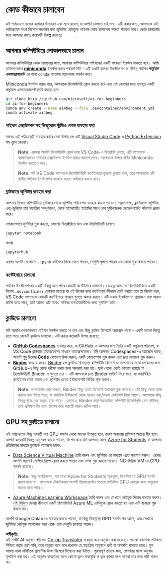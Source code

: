 <!--
CO_OP_TRANSLATOR_METADATA:
{
  "original_hash": "7df19702b8d2d3f7c4238c51bec2c8fc",
  "translation_date": "2025-08-26T11:09:16+00:00",
  "source_file": "lessons/0-course-setup/how-to-run.md",
  "language_code": "bn"
}
-->
# কোড কীভাবে চালাবেন

এই পাঠ্যক্রমে অনেক কার্যকর উদাহরণ এবং ল্যাব রয়েছে যা আপনি চালাতে চাইবেন। এটি করার জন্য, আপনাকে এই পাঠ্যক্রমের অংশ হিসেবে সরবরাহ করা জুপিটার নোটবুকে পাইথন কোড চালানোর ক্ষমতা থাকতে হবে। কোড চালানোর জন্য আপনার কাছে কয়েকটি বিকল্প রয়েছে:

## আপনার কম্পিউটারে লোকালভাবে চালান

আপনার কম্পিউটারে কোড চালানোর জন্য, আপনার কম্পিউটারে পাইথনের একটি সংস্করণ ইনস্টল থাকতে হবে। আমি ব্যক্তিগতভাবে **[miniconda](https://conda.io/en/latest/miniconda.html)** ইনস্টল করার পরামর্শ দিই - এটি একটি হালকা ইনস্টলেশন যা বিভিন্ন পাইথন **ভার্চুয়াল এনভায়রনমেন্ট** এর জন্য `conda` প্যাকেজ ম্যানেজার সমর্থন করে।

Miniconda ইনস্টল করার পরে, আপনাকে রিপোজিটরি ক্লোন করতে হবে এবং এই কোর্সের জন্য ব্যবহৃত একটি ভার্চুয়াল এনভায়রনমেন্ট তৈরি করতে হবে:

```bash
git clone http://github.com/microsoft/ai-for-beginners
cd ai-for-beginners
conda env create --name ai4beg --file .devcontainer/environment.yml
conda activate ai4beg
```

### পাইথন এক্সটেনশন সহ ভিজ্যুয়াল স্টুডিও কোড ব্যবহার করা

সম্ভবত এই পাঠ্যক্রমটি ব্যবহার করার সেরা উপায় হল এটি [Visual Studio Code](http://code.visualstudio.com/?WT.mc_id=academic-77998-cacaste) এ [Python Extension](https://marketplace.visualstudio.com/items?itemName=ms-python.python&WT.mc_id=academic-77998-cacaste) সহ খুলে নেওয়া।

> **Note**: একবার আপনি রিপোজিটরি ক্লোন করে VS Code-এ ডিরেক্টরি খুললে, এটি আপনাকে স্বয়ংক্রিয়ভাবে পাইথন এক্সটেনশন ইনস্টল করার পরামর্শ দেবে। আপনাকে উপরে বর্ণিত Miniconda ইনস্টল করতেও হবে।

> **Note**: যদি VS Code আপনাকে রিপোজিটরিটি কন্টেইনারে পুনরায় খুলতে বলে, তবে আপনাকে এটি স্থানীয় পাইথন ইনস্টলেশন ব্যবহার করতে অস্বীকার করতে হবে।

### ব্রাউজারে জুপিটার ব্যবহার করা

আপনার নিজের কম্পিউটারে ব্রাউজার থেকে জুপিটার পরিবেশও ব্যবহার করতে পারেন। প্রকৃতপক্ষে, ক্লাসিক্যাল জুপিটার এবং জুপিটার হাব স্বয়ংক্রিয় সম্পূর্ণকরণ, কোড হাইলাইটিং ইত্যাদির সাথে বেশ সুবিধাজনক ডেভেলপমেন্ট পরিবেশ প্রদান করে।

লোকালভাবে জুপিটার শুরু করতে, কোর্সের ডিরেক্টরিতে যান এবং নিম্নলিখিতটি চালান:

```bash
jupyter notebook
```
অথবা
```bash
jupyterhub
```
এরপর আপনি যেকোনো `.ipynb` ফাইলের দিকে যেতে পারেন, সেগুলি খুলতে পারেন এবং কাজ শুরু করতে পারেন।

### কন্টেইনারে চালানো

পাইথন ইনস্টলেশনের একটি বিকল্প হতে পারে কোডটি কন্টেইনারে চালানো। যেহেতু আমাদের রিপোজিটরিতে একটি বিশেষ `.devcontainer` ফোল্ডার রয়েছে যা এই রিপোর জন্য কন্টেইনার কীভাবে তৈরি করতে হবে তা নির্দেশ করে, VS Code আপনাকে কোডটি কন্টেইনারে পুনরায় খুলতে অফার করবে। এটি ডকার ইনস্টলেশন প্রয়োজন এবং আরও জটিল হতে পারে, তাই আমরা এটি আরও অভিজ্ঞ ব্যবহারকারীদের জন্য সুপারিশ করি।

## ক্লাউডে চালানো

যদি আপনি লোকালভাবে পাইথন ইনস্টল করতে না চান এবং কিছু ক্লাউড রিসোর্সে অ্যাক্সেস থাকে - একটি ভালো বিকল্প হতে পারে কোডটি ক্লাউডে চালানো। এটি করার কয়েকটি উপায় রয়েছে:

* **[GitHub Codespaces](https://github.com/features/codespaces)** ব্যবহার করে, যা GitHub-এ আপনার জন্য তৈরি একটি ভার্চুয়াল পরিবেশ, যা VS Code ব্রাউজার ইন্টারফেসের মাধ্যমে অ্যাক্সেসযোগ্য। যদি আপনার Codespaces-এ অ্যাক্সেস থাকে, আপনি শুধু রিপোর **Code** বোতামে ক্লিক করুন, একটি কোডস্পেস শুরু করুন এবং দ্রুত চালানো শুরু করুন।
* **[Binder](https://mybinder.org/v2/gh/microsoft/ai-for-beginners/HEAD)** ব্যবহার করে। [Binder](https://mybinder.org) হল ক্লাউডে বিনামূল্যে কম্পিউটিং রিসোর্স যা আপনাদের মতো লোকদের জন্য GitHub-এ কিছু কোড পরীক্ষা করার জন্য সরবরাহ করা হয়। ফ্রন্ট পেজে একটি বোতাম রয়েছে যা রিপোজিটরিটি Binder-এ খুলতে দেয় - এটি আপনাকে দ্রুত Binder সাইটে নিয়ে যাবে, যা অন্তর্নিহিত কন্টেইনার তৈরি করবে এবং জুপিটার ওয়েব ইন্টারফেসটি নির্বিঘ্নে শুরু করবে।

> **Note**: অপব্যবহার রোধ করতে, Binder কিছু ওয়েব রিসোর্সে অ্যাক্সেস ব্লক করেছে। এটি কিছু কোড কাজ করতে বাধা দিতে পারে, যা পাবলিক ইন্টারনেট থেকে মডেল এবং/অথবা ডেটাসেট নিয়ে আসে। আপনাকে কিছু বিকল্প খুঁজে বের করতে হতে পারে। এছাড়াও, Binder দ্বারা সরবরাহিত কম্পিউট রিসোর্সগুলি বেশ মৌলিক, তাই প্রশিক্ষণ ধীর হবে, বিশেষ করে পরবর্তী আরও জটিল পাঠে।

## GPU সহ ক্লাউডে চালানো

এই পাঠ্যক্রমের কিছু পরবর্তী পাঠ GPU সমর্থন থেকে অনেক উপকৃত হবে, কারণ অন্যথায় প্রশিক্ষণ অত্যন্ত ধীর হবে। আপনি কয়েকটি বিকল্প অনুসরণ করতে পারেন, বিশেষ করে যদি আপনার কাছে [Azure for Students](https://azure.microsoft.com/free/students/?WT.mc_id=academic-77998-cacaste) বা আপনার প্রতিষ্ঠানের মাধ্যমে ক্লাউডে অ্যাক্সেস থাকে:

* [Data Science Virtual Machine](https://docs.microsoft.com/learn/modules/intro-to-azure-data-science-virtual-machine/?WT.mc_id=academic-77998-cacaste) তৈরি করুন এবং জুপিটার এর মাধ্যমে এতে সংযোগ করুন। এরপর আপনি সরাসরি মেশিনে রিপো ক্লোন করতে পারেন এবং শেখা শুরু করতে পারেন। NC-সিরিজ VM-এ GPU সমর্থন রয়েছে।

> **Note**: কিছু সাবস্ক্রিপশন, যার মধ্যে Azure for Students অন্তর্ভুক্ত, ডিফল্টভাবে GPU সমর্থন প্রদান করে না। আপনাকে টেকনিক্যাল সাপোর্ট রিকোয়েস্টের মাধ্যমে অতিরিক্ত GPU কোরের জন্য অনুরোধ করতে হতে পারে।

* [Azure Machine Learning Workspace](https://azure.microsoft.com/services/machine-learning/?WT.mc_id=academic-77998-cacaste) তৈরি করুন এবং সেখানে নোটবুক ফিচার ব্যবহার করুন। [এই ভিডিও](https://azure-for-academics.github.io/quickstart/azureml-papers/) দেখায় কীভাবে একটি রিপোজিটরি Azure ML নোটবুকে ক্লোন করতে হয় এবং এটি ব্যবহার শুরু করতে হয়।

আপনি Google Colab-ও ব্যবহার করতে পারেন, যা কিছু বিনামূল্যে GPU সমর্থন সহ আসে, এবং সেখানে জুপিটার নোটবুক আপলোড করে একে একে সেগুলি চালাতে পারেন।

**অস্বীকৃতি**:  
এই নথিটি AI অনুবাদ পরিষেবা [Co-op Translator](https://github.com/Azure/co-op-translator) ব্যবহার করে অনুবাদ করা হয়েছে। আমরা যথাসাধ্য সঠিকতা নিশ্চিত করার চেষ্টা করি, তবে অনুগ্রহ করে মনে রাখবেন যে স্বয়ংক্রিয় অনুবাদে ত্রুটি বা অসঙ্গতি থাকতে পারে। মূল ভাষায় থাকা নথিটিকে প্রামাণিক উৎস হিসেবে বিবেচনা করা উচিত। গুরুত্বপূর্ণ তথ্যের জন্য, পেশাদার মানব অনুবাদ সুপারিশ করা হয়। এই অনুবাদ ব্যবহারের ফলে কোনো ভুল বোঝাবুঝি বা ভুল ব্যাখ্যা হলে আমরা তার জন্য দায়ী থাকব না।
